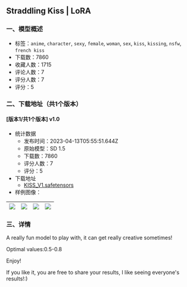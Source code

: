 ## Straddling Kiss | LoRA
### 一、模型概述

- 标签：`anime`, `character`, `sexy`, `female`, `woman`, `sex`, `kiss`, `kissing`, `nsfw`, `french kiss`
- 下载数：7860
- 收藏人数：1715
- 评论人数：7
- 评分人数：7
- 评分：5

### 二、下载地址（共1个版本）

#### [版本1/共1个版本] v1.0

- 统计数据
  - 发布时间：2023-04-13T05:55:51.644Z
  - 原始模型：SD 1.5
  - 下载数：7860
  - 评分人数：7
  - 评分：5
- 下载地址
  - [KISS_V1.safetensors](https://civitai.com/api/download/models/44340)
- 样例图像：

| <img src="https://image.civitai.com/xG1nkqKTMzGDvpLrqFT7WA/ab18474f-b253-44cb-f01f-fd6f28d7e800/width=450/483588.jpeg" /> | <img src="https://image.civitai.com/xG1nkqKTMzGDvpLrqFT7WA/04b42e56-567e-432b-3672-be73d64abb00/width=450/483593.jpeg" /> | <img src="https://image.civitai.com/xG1nkqKTMzGDvpLrqFT7WA/b2a744b5-fbe3-4fa7-e7a4-4acd2a08e400/width=450/483594.jpeg" /> | <img src="https://image.civitai.com/xG1nkqKTMzGDvpLrqFT7WA/5f877f78-15f6-419f-72b9-61a938b3d200/width=450/483614.jpeg" /> |
| ---- | ---- | ---- | ---- |


### 三、详情
<p>A really fun model to play with, it can get really creative sometimes!</p><p>Optimal values:0.5-0.8</p><p>Enjoy!</p><p>If you like it, you are free to share your results, I like seeing everyone's results!:)</p>